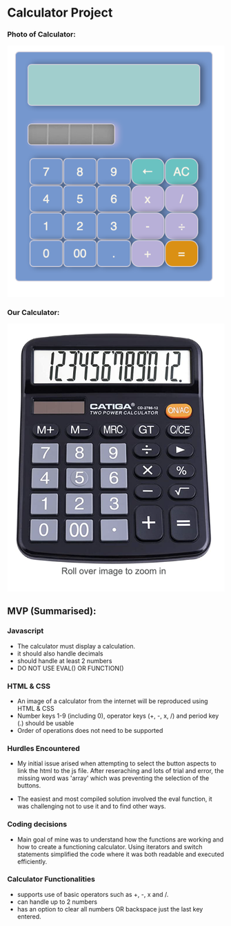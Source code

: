 # Calculator Project

### Photo of Calculator:

![](calcImages/calc.png)

### Our Calculator:

![](calcImages/Screen-shot.png)

## MVP (Summarised):

### Javascript

-   The calculator must display a calculation.
-   it should also handle decimals
-   should handle at least 2 numbers
-   DO NOT USE EVAL() OR FUNCTION()

### HTML & CSS

-   An image of a calculator from the internet will be reproduced using HTML & CSS
-   Number keys 1-9 (including 0), operator keys (+, -, x, /) and period key (.) should be usable
-   Order of operations does not need to be supported

### Hurdles Encountered

-   My initial issue arised when attempting to select the button aspects to link the html to the js file. After reseraching and lots of trial and error, the missing word was 'array' which was preventing the selection of the buttons. 

-   The easiest and most compiled solution involved the eval function, it was challenging not to use it and to find other ways. 

### Coding decisions

- Main goal of mine was to understand how the functions are working and how to create a functioning calculator. Using iterators and switch statements simplified the code where it was both readable and executed efficiently.    

### Calculator Functionalities

-   supports use of basic operators such as +, -, x and /.
-   can handle up to 2 numbers
-   has an option to clear all numbers OR backspace just the last key entered.
